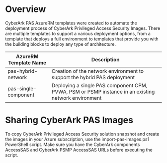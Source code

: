 # Overview

CyberArk PAS AzureRM templates were created to automate the deployment process of CyberArk Privileged Access Security Images. There are multiple templates to support a various deployment options, from a template that deploys a full environment to templates that provide you with the building blocks to deploy any type of architecture.

| AzureRM Template Name | Description |
|------------------------------|-------------|
| pas-hybrid-network | Creation of the network environment to support the hybrid PAS deployment |
| pas-single-component | Deploying a single PAS component CPM, PVWA, PSM or PSMP instance in an existing network environment |

# Sharing CyberArk PAS Images
To copy CyberArk Privileged Access Security solution snapshot and create the images in your Azure subscription, use the import-pas-images.ps1 PowerShell script. Make sure you have the CyberArk components AccessSAS and CyberArk PSMP AccessSAS URLs before executing the script.
